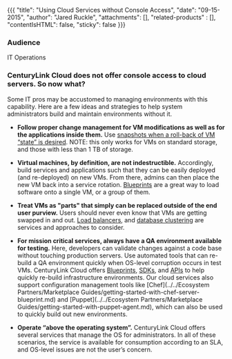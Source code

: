 {{{
  "title": "Using Cloud Services without Console Access",
  "date": "09-15-2015",
  "author": "Jared Ruckle",
  "attachments": [],
  "related-products" : [],
  "contentIsHTML": false,
  "sticky": false
}}}

### Audience

IT Operations

### CenturyLink Cloud does not offer console access to cloud servers. So now what?

Some IT pros may be accustomed to managing environments with this capability. Here are a few ideas and strategies to help system administrators build and maintain environments without it.
 
* **Follow proper change management for VM modifications as well as for the applications inside them.** Use [snapshots when a roll-back of VM “state” is desired](../../Servers/creating-and-managing-server-snapshots.md). NOTE: this only works for VMs on standard storage, and those with less than 1 TB of storage.

* **Virtual machines, by definition, are not indestructible.** Accordingly, build services and applications such that they can be easily deployed (and re-deployed) on new VMs. From there, admins can then place the new VM back into a service rotation. [Blueprints](../../Blueprints/how-to-build-a-blueprint.md) are a great way to load software onto a single VM, or a group of them.

* **Treat VMs as "parts" that simply can be replaced outside of the end user purview.** Users should never even know that VMs are getting swapped in and out. [Load balancers](../Network/load-balancing-comparison-matrix.md), and [database clustering](../../Servers/configuring-high-availability-on-microsoft-sql-server-databases.md) are services and approaches to consider.

* **For mission critical services, always have a QA environment available for testing.** Here, developers can validate changes against a code base without touching production servers. Use automated tools that can re-build a QA environment quickly when OS-level corruption occurs in test VMs.  CenturyLink Cloud offers [Blueprints](../Blueprints/blueprints-best-practices.md), [SDKs](https://www.ctl.io/developers/sdks-tools), and [APIs](../../Servers/using-the-api-to-create-and-then-manage-a-server.md) to help quickly re-build infrastructure environments. Our cloud services also support configuration management tools like [Chef](../../Ecosystem Partners/Marketplace Guides/getting-started-with-chef-server-blueprint.md) and [Puppet](../../Ecosystem Partners/Marketplace Guides/getting-started-with-puppet-agent.md), which can also be used to quickly build out new environments.

* **Operate “above the operating system”.** CenturyLink Cloud offers several services that manage the OS for administrators. In all of these scenarios, the service is available for consumption according to an SLA, and OS-level issues are not the user’s concern.
